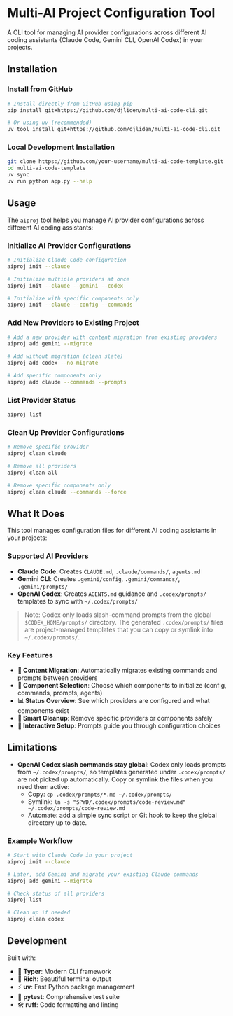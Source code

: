 # Multi-AI Project Configuration Tool

A CLI tool for managing AI provider configurations across different AI coding assistants (Claude Code, Gemini CLI, OpenAI Codex) in your projects.

## Installation

### Install from GitHub
```bash
# Install directly from GitHub using pip
pip install git+https://github.com/djliden/multi-ai-code-cli.git

# Or using uv (recommended)
uv tool install git+https://github.com/djliden/multi-ai-code-cli.git
```

### Local Development Installation
```bash
git clone https://github.com/your-username/multi-ai-code-template.git
cd multi-ai-code-template
uv sync
uv run python app.py --help
```

## Usage

The `aiproj` tool helps you manage AI provider configurations across different AI coding assistants:

### Initialize AI Provider Configurations
```bash
# Initialize Claude Code configuration
aiproj init --claude

# Initialize multiple providers at once
aiproj init --claude --gemini --codex

# Initialize with specific components only
aiproj init --claude --config --commands
```

### Add New Providers to Existing Project
```bash
# Add a new provider with content migration from existing providers
aiproj add gemini --migrate

# Add without migration (clean slate)
aiproj add codex --no-migrate

# Add specific components only
aiproj add claude --commands --prompts
```

### List Provider Status
```bash
aiproj list
```

### Clean Up Provider Configurations
```bash
# Remove specific provider
aiproj clean claude

# Remove all providers
aiproj clean all

# Remove specific components only
aiproj clean claude --commands --force
```

## What It Does

This tool manages configuration files for different AI coding assistants in your projects:

### Supported AI Providers

- **Claude Code**: Creates `CLAUDE.md`, `.claude/commands/`, `agents.md`
- **Gemini CLI**: Creates `.gemini/config`, `.gemini/commands/`, `.gemini/prompts/`
- **OpenAI Codex**: Creates `AGENTS.md` guidance and `.codex/prompts/` templates to sync with `~/.codex/prompts/`

> Note: Codex only loads slash-command prompts from the global `$CODEX_HOME/prompts/` directory. The generated `.codex/prompts/` files are project-managed templates that you can copy or symlink into `~/.codex/prompts/`.

### Key Features

- **🔄 Content Migration**: Automatically migrates existing commands and prompts between providers
- **🎯 Component Selection**: Choose which components to initialize (config, commands, prompts, agents)
- **📊 Status Overview**: See which providers are configured and what components exist
- **🧹 Smart Cleanup**: Remove specific providers or components safely
- **🚀 Interactive Setup**: Prompts guide you through configuration choices

## Limitations

- **OpenAI Codex slash commands stay global**: Codex only loads prompts from `~/.codex/prompts/`, so templates generated under `.codex/prompts/` are not picked up automatically. Copy or symlink the files when you need them active:
  - Copy: `cp .codex/prompts/*.md ~/.codex/prompts/`
  - Symlink: `ln -s "$PWD/.codex/prompts/code-review.md" ~/.codex/prompts/code-review.md`
  - Automate: add a simple sync script or Git hook to keep the global directory up to date.

### Example Workflow

```bash
# Start with Claude Code in your project
aiproj init --claude

# Later, add Gemini and migrate your existing Claude commands
aiproj add gemini --migrate

# Check status of all providers
aiproj list

# Clean up if needed
aiproj clean codex
```

## Development

Built with:
- 🔧 **Typer**: Modern CLI framework
- 🎨 **Rich**: Beautiful terminal output
- ⚡ **uv**: Fast Python package management
- 🧪 **pytest**: Comprehensive test suite
- 🛠️ **ruff**: Code formatting and linting
